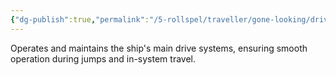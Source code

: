 ```yaml
---
{"dg-publish":true,"permalink":"/5-rollspel/traveller/gone-looking/drive-engineer/","dgPassFrontmatter":true}
---
```



Operates and maintains the ship's main drive systems, ensuring smooth operation during jumps and in-system travel.